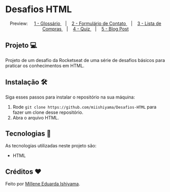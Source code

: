 # Desafios HTML

<p align="center">
  Preview:
    &nbsp;&nbsp;&nbsp;
  <a href="./1. Glossário">
    1 - Glossário
  </a>
    &nbsp;&nbsp;&nbsp;|&nbsp;&nbsp;&nbsp;
  <a href="./2. Formulário de Contato">
    2 - Formulário de Contato
  </a>
    &nbsp;&nbsp;&nbsp;|&nbsp;&nbsp;&nbsp;
  <a href="./3. Lista de Compras">
    3 - Lista de Compras
  </a>
    &nbsp;&nbsp;&nbsp;|&nbsp;&nbsp;&nbsp;
  <a href="./4. Quiz">
    4 - Quiz
  </a>
    &nbsp;&nbsp;&nbsp;|&nbsp;&nbsp;&nbsp;
  <a href="./5. Blog Post">
    5 - Blog Post
  </a>
</p>

## Projeto 💻
Projeto de um desafio da Rocketseat de uma série de desafios básicos para praticar os conhecimentos em HTML.

## Instalação 🛠
Siga esses passos para instalar o repositório na sua máquina:
1. Rode `git clone https://github.com/miishiyama/Desafios-HTML` para fazer um clone desse repositório.
2. Abra o arquivo HTML.

## Tecnologias 🚀
As tecnologias utilizadas neste projeto são:
- HTML

## Créditos ❤️
Feito por [Millene Eduarda Ishiyama](https://github.com/miishiyama/).

